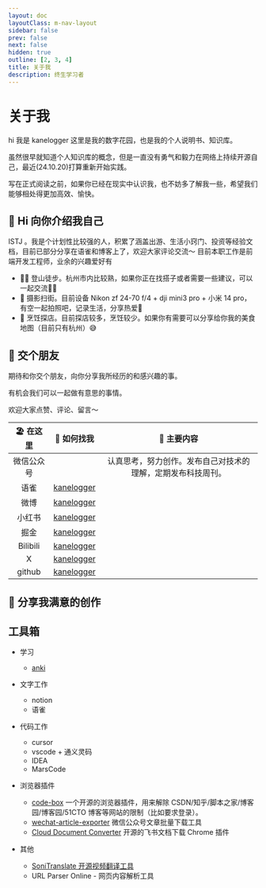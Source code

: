 ```yaml
---
layout: doc
layoutClass: m-nav-layout
sidebar: false
prev: false
next: false
hidden: true
outline: [2, 3, 4]
title: 关于我
description: 终生学习者
---
```


<style src="/.vitepress/theme/style.scss"></style>

<script setup>
import { NAV_DATA } from '/.vitepress/theme/utils/urls'
</script>

# 关于我
hi 我是 kanelogger 这里是我的数字花园，也是我的个人说明书、知识库。

虽然很早就知道个人知识库的概念，但是一直没有勇气和毅力在网络上持续开源自己，最近(24.10.20)打算重新开始实践。

写在正式阅读之前，如果你已经在现实中认识我，也不妨多了解我一些，希望我们能够相处得更加高效、愉快。

## 👋 Hi 向你介绍我自己

ISTJ 。我是个计划性比较强的人，积累了涵盖出游、生活小窍门、投资等经验文档，目前已部分分享在语雀和博客上了，欢迎大家评论交流～
目前本职工作是前端开发工程师，业余的兴趣爱好有
- 🧗🏻 登山徒步。杭州市内比较熟，如果你正在找搭子或者需要一些建议，可以一起交流🤙🏻
- 📸 摄影扫街。目前设备 Nikon zf 24-70 f/4 + dji mini3 pro + 小米 14 pro，有空一起拍照吧，记录生活，分享热爱💓
- 🍳 烹饪探店。目前探店较多，烹饪较少。如果你有需要可以分享给你我的美食地图（目前只有杭州）😅

## 🤝 交个朋友

期待和你交个朋友，向你分享我所经历的和感兴趣的事。

有机会我们可以一起做有意思的事情。

欢迎大家点赞、评论、留言～

| 🏖️ 在这里  |                                   📍 如何找我                                   |                         📝 主要内容                          |
| :--------: | :-----------------------------------------------------------------------------: | :----------------------------------------------------------: |
| 微信公众号 |                                                                                 | 认真思考，努力创作。发布自己对技术的理解，定期发布科技周刊。 |
|    语雀    |                   [kanelogger](https://www.yuque.com/huakang)                   |                                                              |
|    微博    |                  [kanelogger](https://weibo.com/u/2272877934)                   |                                                              |
|   小红书   | [kanelogger](https://www.xiaohongshu.com/user/profile/563f7147484fb61dedd8f784) |                                                              |
|    掘金    |              [kanelogger](https://juejin.cn/user/3650034333917031)              |                                                              |
|  Bilibili  |                 [kanelogger](https://space.bilibili.com/578904)                 |                                                              |
|     X      |                    [kanelogger](https://x.com/pieinthewind)                     |                                                              |
|   github   |                     [kanelogger](https://github.com/hk4114)                     |                                                              |

## 💎 分享我满意的创作

<UserWorksPage />

## 工具箱

<MNavLinks v-for="{title, items} in NAV_DATA" :title="title" :items="items"/>

- 学习
  - [anki](https://ankiweb.net/decks) 

- 文字工作

  - notion
  - 语雀

- 代码工作

  - cursor
  - vscode + 通义灵码
  - IDEA
  - MarsCode

- 浏览器插件
  - [code-box](https://github.com/027xiguapi/code-box) 一个开源的浏览器插件，用来解除 CSDN/知乎/脚本之家/博客园/博客园/51CTO 博客等网站的限制（比如要求登录）。
  - [wechat-article-exporter](https://github.com/jooooock/wechat-article-exporter) 微信公众号文章批量下载工具
  - [Cloud Document Converter](https://github.com/lujunji4113/cloud-document-converter) 开源的飞书文档下载 Chrome 插件

- 其他
  - [SoniTranslate 开源视频翻译工具](https://github.com/R3gm/SoniTranslate)
  - URL Parser Online - 网页内容解析工具